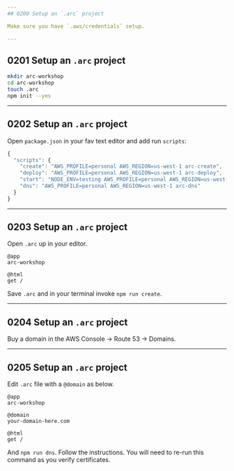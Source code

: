 ```yaml
---
## 0200 Setup an `.arc` project

Make sure you have `.aws/credentials` setup.

---
```

## 0201 Setup an `.arc` project

```bash
mkdir arc-workshop
cd arc-workshop
touch .arc
npm init --yes
```

---
## 0202 Setup an `.arc` project

Open `package.json` in your fav text editor and add run `scripts`:

```javascript
{
  "scripts": {
    "create": "AWS_PROFILE=personal AWS_REGION=us-west-1 arc-create",
    "deploy": "AWS_PROFILE=personal AWS_REGION=us-west-1 arc-deploy",
    "start": "NODE_ENV=testing AWS_PROFILE=personal AWS_REGION=us-west-1 arc-sandbox",
    "dns": "AWS_PROFILE=personal AWS_REGION=us-west-1 arc-dns"
  }
}
```

---
## 0203 Setup an `.arc` project

Open `.arc` up in your editor.

```.arc
@app
arc-workshop

@html
get /
```

Save `.arc` and in your terminal invoke `npm run create`. 

---
## 0204 Setup an `.arc` project

Buy a domain in the AWS Console &rarr; Route 53 &rarr; Domains. 

---
## 0205 Setup an `.arc` project

Edit `.arc` file with a `@domain` as below.

```.arc
@app
arc-workshop

@domain
your-domain-here.com

@html
get /
```

And `npm run dns`. Follow the instructions. You will need to re-run this command as you verify certificates.

